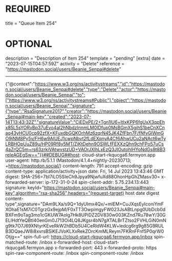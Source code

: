 
# REQUIRED
title = "Queue Item 254"
# OPTIONAL
description = "Description of Item 254"
template = "pending"
[extra]
date = "2023-07-15T04:57:59Z"
activity = "Delete"
reference = "https://mastodon.social/users/Beanie_Senpai#delete"

---
{"@context":"https://www.w3.org/ns/activitystreams","id":"https://mastodon.social/users/Beanie_Senpai#delete","type":"Delete","actor":"https://mastodon.social/users/Beanie_Senpai","to":["https://www.w3.org/ns/activitystreams#Public"],"object":"https://mastodon.social/users/Beanie_Senpai","signature":{"type":"RsaSignature2017","creator":"https://mastodon.social/users/Beanie_Senpai#main-key","created":"2023-07-14T13:43:32Z","signatureValue":"CjEDxPE/2+Tgn1lU6+ltIxKPP6fgUxX3qpEhx85L5sYORvBp37uEvo4aI2hNbdzInnmLM0IDfup0MsBGmX5gihS1beCnXCnaq43yHCU0cp92zfX+KFuxdbGQKOrhMz6zqrN45JK4ZfFbn7F/fNfvGlWmGO9jNM8Py5v/FH6w9AIUEJ1cwpNbvt2fLdEXqnyA4Cf6AhwUCu2aNAct6wTyLRBHOpUuZ89u/HP09Rf8y5MT/ZjKtDehn9OSWLfFEXXzQhn9chFPo57uCs4aZrQC5m+rs63zrkiVAtwvstzUD+VAOrJXlhLxEzQ3JIOutohIHYoNdGs8t8B3reIeAGEgSw=="}}##DEBUG##host: cloud-start-rkqucga6.fermyon.app
user-agent: http.rb/5.1.1 (Mastodon/4.1.4+nightly-20230713; +https://mastodon.social/)
content-length: 791
accept-encoding: gzip
content-type: application/activity+json
date: Fri, 14 Jul 2023 13:43:46 GMT
digest: SHA-256=7bI7iLO5SIeCh9Jpya9NjwfuXd88OhonHpGhZMasv30=
x-forwarded-server: ip-172-31-0-24
spin-client-addr: 5.75.234.13:443
signature: keyId="https://mastodon.social/users/Beanie_Senpai#main-key",algorithm="rsa-sha256",headers="(request-target) host date digest content-type",signature="DAm9LXa/s9Q+1dyUImx4Qx/+mlEM+CuJXqsEyIconiYmFXOhaE1sM7iC0TgrzGx9ejpM/F0xTT3OwpimgyFW023JsABtLnpg0UbDcb0dBXFm9oTag3mo1cGKUW7Aolg7Hk8UPiDZ2DV830w003KZnd7Ru78wY/30GELlHdtYeQBtI40enGm0J713Oi4LQ8JKgsr4bN7gXTALBrTZtso2FVHLGiN0mNg9tk7O7J69XNtyrKEveRkW2hBDb5U4CeRldW4KLW+ledcg6rg9g85G9RULB3DQaeJW8i8xvrsBSiKEJVoKLXxRekZOrcKmMLReym7FKRnFFnf5P0qrW0Otjg=="
spin-full-url: https://cloud-start-rkqucga6.fermyon.app/inbox
spin-matched-route: /inbox
x-forwarded-host: cloud-start-rkqucga6.fermyon.app
x-forwarded-port: 443
x-forwarded-proto: https
spin-raw-component-route: /inbox
spin-component-route: /inbox

